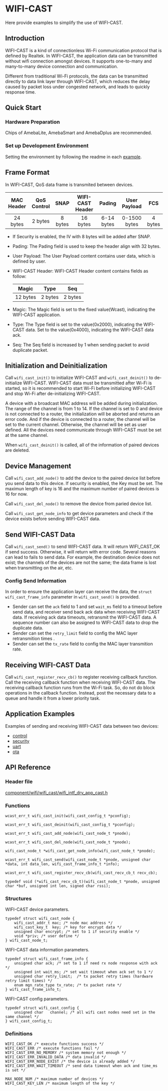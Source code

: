 # WIFI-CAST
Here provide examples to simplify the use of WIFI-CAST.  

## Introduction

WIFI-CAST is a kind of connectionless Wi-Fi communication protocol that is defined by Realtek. In WIFI-CAST, the application data can be transmitted without wifi connection amongst devices. It supports one-to-many and many-to-many device connection and communication.

Different from traditional Wi-Fi protocols, the data can be transmitted directly to data link layer through WIFI-CAST, which reduces the delay caused by packet loss under congested network, and leads to quickly response time.

## Quick Start
### Hardware Preparation
Chips of AmebaLite, AmebaSmart and AmebaDplus are recommended.

### Set up Development Environment
Setting the environment by following the readme in each [example](#application-examples).

## Frame Format
In WIFI-CAST, QoS data frame is transmited between devices.

|  MAC Header  | QoS Control |   SNAP   | WIFI-CAST Header |  Pading    |   User Payload   |   FCS   |
|:------------:|:-----------:|:--------:|:----------------:|:----------:|:----------------:|:-------:|
|    24 bytes  |   2 bytes   |  8 bytes |     16 bytes     | 6-14 bytes |    0-1500 bytes  | 4 bytes |

* If Security is enabled, the IV with 8 bytes will be added after SNAP. 
* Pading: The Pading field is used to keep the header align with 32 bytes. 
* User Payload: The User Payload content contains user data, which is defined by user.
* WIFI-CAST Header: WIFI-CAST Header content contains fields as follow:

    |   Magic  |   Type  |   Seq   | 
    |:--------:|:-------:|:-------:|
    | 12 bytes | 2 bytes | 2 bytes |
    
* Magic: The Magic field is set to the fixed value(Wcast), indicating the WIFI-CAST application.
* Type: The Type field is set to the value(0x2000), indicating the WIFI-CAST data. Set to the value(0x4000), indicating the WIFI-CAST data ack.
* Seq: The Seq field is increased by 1 when sending packet to avoid duplicate packet.

## Initialization and Deinitialization

Call `wifi_cast_init()` to initialize WIFI-CAST and `wifi_cast_deinit()` to de-initialize WIFI-CAST. WIFI-CAST data must be transmitted after Wi-Fi is started, so it is recommended to start Wi-Fi before initializing WIFI-CAST and stop Wi-Fi after de-initializing WIFI-CAST.

A device with a broadcast MAC address will be added during initialization. The range of the channel is from 1 to 14. If the channel is set to 0 and device is not connected to a router, the initialization will be aborted and returns an error code. And if the device is connected to a router, the channel will be set to the current channel. Otherwise, the channel will be set as user defined. All the devices need communicate through WIFI-CAST must be set at the same channel.

When `wifi_cast_deinit()` is called, all of the information of paired devices are deleted.

## Device Management

Call `wifi_cast_add_node()` to add the device to the paired device list before you send data to this device. If security is enabled, the Key must be set. The maximun length of key is 16 and the maximum number of paired devices is 16 for now.

Call `wifi_cast_del_node()` to remove the device from paried device list.

Call `wifi_cast_get_node_info` to get device parameters and check if the device exists before sending WIFI-CAST data. 

## Send WIFI-CAST Data

Call `wifi_cast_send()` to send WIFI-CAST data. It will return WIFI_CAST_OK if send success. Otherwise, it will return with error code. Several reasons can lead to fails to send data. For example, the destination device does not exist; the channels of the devices are not the same; the data frame is lost when transmitting on the air, etc. 

### Config Send Information

In order to ensure the application layer can receive the data, the `struct wifi_cast_frame_info` parameter in `wifi_cast_send()` is provided. 
* Sender can set the `ack` field to 1 and set `wait_ms` field to a timeout before send data, and receiver send back ack data when receiving WIFI-CAST data. If receiving ack data timeouts, retransmit the WIFI-CAST data. A sequence number can also be assigned to WIFI-CAST data to drop the duplicate data.
* Sender can set the `retry_limit` field to config the MAC layer retransmition times .
* Sender can set the `tx_rate` field to config the MAC layer transmition rate.

## Receiving WIFI-CAST Data

Call `wifi_cast_register_recv_cb()` to register receiving callback function. Call the receiving callback function when receiving WIFI-CAST data. The receiving callback function runs from the Wi-Fi task. So, do not do block operations in the callback function. Instead, post the necessary data to a queue and handle it from a lower priority task.

## Application Examples

Examples of sending and receiving WIFI-CAST data between two devices:
* [control](wificast_control)
* [security](wificast_secruity)
* [uart](wificast_uart)
* [ota](wificast_ota)

## API Reference
### Header file
[component/wifi/wifi_cast/wifi_intf_drv_app_cast.h](component/wifi/wifi_cast/wifi_intf_drv_app_cast.h)
### Functions
```
wcast_err_t wifi_cast_init(wifi_cast_config_t *pconfig);
```
```
wcast_err_t wifi_cast_deinit(wifi_cast_config_t *pconfig);
```
```
wcast_err_t wifi_cast_add_node(wifi_cast_node_t *pnode);
```
```
wcast_err_t wifi_cast_del_node(wifi_cast_node_t *pnode);
```
```
wifi_cast_node_t *wifi_cast_get_node_info(wifi_cast_node_t *pnode);
```
```
wcast_err_t wifi_cast_send(wifi_cast_node_t *pnode, unsigned char *data, int data_len, wifi_cast_frame_info_t *info);
```
```
wcast_err_t wifi_cast_register_recv_cb(wifi_cast_recv_cb_t recv_cb);
```
```
typedef void (*wifi_cast_recv_cb_t)(wifi_cast_node_t *pnode, unsigned char *buf, unsigned int len, signed char rssi);
```
### Structures
WIFI-CAST device parameters.
```
typedef struct wifi_cast_node {
	wifi_cast_addr_t mac; /* node mac address */
	wifi_cast_key_t  key; /* key for encrypt data */
	unsigned char encrypt; /* set to 1 if security enable */
	void *priv;	/* user define */
} wifi_cast_node_t;
```
WIFI-CAST data information parameters.
```
typedef struct wifi_cast_frame_info {
	unsigned char ack; /* set to 1 if need rx node response with ack */
	unsigned int wait_ms; /* set wait timeout when ack set to 1 */
	unsigned char retry_limit;	/* tx packet retry times (hardware retry limit times) */
	enum mgn_rate_type tx_rate;	/* tx packet rate */
} wifi_cast_frame_info_t;
```
WIFI-CAST config parameters.
```
typedef struct wifi_cast_config {
	unsigned char 	channel; /* all wifi cast nodes need set in the same channel */
} wifi_cast_config_t;
```
### Definitions
```
WIFI_CAST_OK /* execute functions success */
WIFI_CAST_ERR /* execute functions fail */
WIFI_CAST_ERR_NO_MEMORY /* system memory not enough */
WIFI_CAST_ERR_INVALID_DATA /* data invalid */
WIFI_CAST_ERR_NODE_EXIST /* the device is already added */
WIFI_CAST_ERR_WAIT_TIMEOUT /* send data timeout when ack and time_ms is set */
```
```
MAX_NODE_NUM /* maximum number of devices */
WIFI_CAST_KEY_LEN /* maximum length of the key */
```